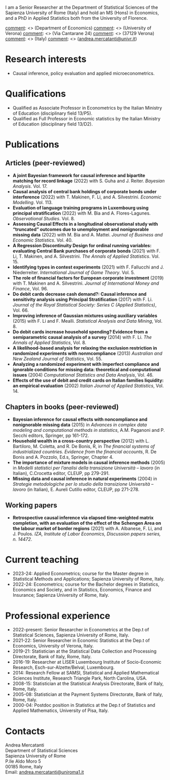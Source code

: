 I am a Senior Researcher at the Department of Statistical Sciences of the Sapienza University of Rome (Italy) and hold an MS (Hons) in Economics, and a PhD in Applied Statistics both from the University of Florence.

[comment]: <> (Department of Economics\)
[comment]: <> (University of Verona\)
[comment]: <> (Via Cantarane 24\)
[comment]: <> (37129 Verona\)
[comment]: <> (Italy\)
[comment]: <> (andrea.mercatanti@univr.it)

# Research interests
- Causal inference, policy evaluation and applied microeconometrics.

# Qualifications
- Qualified as Associate Professor in Econometrics by the Italian Ministry of Education (disciplinary field 13/P5).
- Qualified as Full Professor in Economic statistics by the Italian Ministry of Education (disciplinary field 13/D2).

# Publications
## Articles (peer-reviewed)
- **A joint Bayesian framework for causal inference and bipartite matching for record linkage** (2022) with S. Guha and J. Reiter. _Bayesian Analysis_. Vol. 17.
- **Causal analysis of central bank holdings of corporate bonds under interference** (2022) with T. Makinen, F. Li, and A. Silvestrini. _Economic Modelling_. Vol. 113.
- **Evaluation of language training programs in Luxembourg using principal stratification** (2022) with M. Bia and A. Flores-Lagunes. _Observational Studies_. Vol. 8.
- **Assessing Causal Effects in a longitudinal observational study with “truncated” outcomes due to unemployment and nonignorable missing data** (2022) with M. Bia and A. Mattei. _Journal of Business and Economic Statistics_. Vol. 40.
- **A Regression Discontinuity Design for ordinal running variables: evaluating Central Bank purchases of corporate bonds** (2021) with F. Li, T. Makinen, and A. Silvestrini. _The Annals of Applied Statistics_. Vol. 15.
- **Identifying types in contest experiments** (2021) with F. Fallucchi and J. Niederreiter. _International Journal of Game Theory_. Vol. 5.
- **The role of financial factors for European corporate investment** (2019) with T. Makinen and A. Silvestrini. _Journal of International Money and Finance_, Vol. 96.
- **Do debit cards decrease cash demand?: Causal inference and sensitivity analysis using Principal Stratification** (2017) with F. Li. _Journal of the Royal Statistical Society: Series C (Applied Statistics)_, Vol. 66.
- **Improving inference of Gaussian mixtures using auxiliary variables** (2015) with F. Li and F. Mealli. _Statistical Analysis and Data Mining_, Vol. 8.
- **Do debit cards increase household spending? Evidence from a semiparametric causal analysis of a survey** (2014) with F. Li. _The Annals of Applied Statistics_, Vol. 8.
- **A likelihood-based analysis for relaxing the exclusion restriction in randomized experiments with nonmcompliance** (2013) _Australian and New Zealand Journal of
Statistics_, Vol. 55.
- **Analyzing a randomized experiment with imperfect compliance and ignorable conditions for missing data: theoretical and computational issues** (2004) _Computational Statistics and Data Analysis_, Vol. 46.
- **Effects of the use of debit and credit cards on Italian families liquidity: an empirical evaluation** (2002) _Italian Journal of Applied Statistics_, Vol. 14.
## Chapters in books (peer-reviewed)
- **Bayesian inference for causal effects with noncompliance and nonignorable missing data** (2015) in _Advances in complex data modeling and computational methods in statistics_, A.M. Paganoni and P. Secchi editors, Springer, pp 161-172.
- **Household wealth in a cross-country perspective** (2012) with L. Bartiloro, M. Coletta, and R. De Bonis, R, in _The financial systems of industrialized countries. Evidence from the financial accounts_, R. De Bonis and A. Pozzolo, Ed.s, Springer, Chapter 4.
- **The importance of mixture models in causal inference methods** (2005) in _Modelli statistici per l’analisi della transizione Università – lavoro_ (in Italian),  C.Crocetta editor, CLEUP, pp 279-291.
- **Missing data and causal inference in natural experiments** (2004) in _Strategie metodologiche per lo studio della transizione Università – lavoro_ (in Italian), E. Aureli Cutillo editor, CLEUP, pp 271-278.
<!--- ## Working papers
[comment]: <> (Se voglio mettere un link ad una pagina web di un coautore, ad esempio Taneli, mettere <a href="https://tanelimakinen.github.io" style="font-weight:normal">T. Makinen</a>)
-->

[comment]: <> (## Works in progress)
## Working papers
<!---
- **Retrospective causal inference via elapsed time-weighted matrix completion, with an evaluation of the effect of the Schengen Area on the labour market of border regions**, with A. Albanese, F. Li, and J. Poulos.
-->
- **Retrospective causal inference via elapsed time-weighted matrix completion, with an evaluation of the effect of the Schengen Area on the labour market of border regions** (2021) with A. Albanese, F. Li, and J. Poulos. _IZA, Institute of Labor Economics, Discussion papers series, n. 14472_.

# Current teaching
- 2023-24: Applied Econometrics; course for the Master degree in Statistical Methods and Applications; Sapienza University of Rome, Italy.
- 2022-24: Econometrics; course for the Bachelor degrees in Statistics, Economics and Society, and in Statistics, Economics, Finance and Insurance; Sapienza University of Rome, Italy.

# Professional experience
- 2022-present: Senior Researcher in Econometrics at the Dep.t of Statistical Sciences, Sapienza University of Rome, Italy.
- 2021-22: Senior Researcher in Economic Statistics at the Dep.t of Economics, University of Verona, Italy.
- 2019-21: Statistician at the Statistical Data Collection and Processing Directorate, Bank of Italy, Rome, Italy.
- 2016-19: Researcher at LISER Luxembourg Institute of Socio-Economic Research, Esch-sur-Alzette/Belval, Luxembourg.
- 2014: Research Fellow at SAMSI, Statistical and Applied Mathematical Sciences Institute, Research Triangle Park, North Carolina, USA.
- 2008-15: Statistician at the Statistical Analysis Directorate, Bank of Italy, Rome, Italy.
- 2005-08: Statistician at the Payment Systems Directorate, Bank of Italy, Rome, Italy.
- 2000-04: Postdoc position in Statistics at the Dep.t of Statistics and Applied Mathematics, University of Pisa, Italy.

# Contacts
Andrea Mercatanti\
Department of Statistical Sciences\
Sapienza University of Rome\
P.lle Aldo Moro 5\
00185 Rome, Italy\
Email: andrea.mercatanti@uniroma1.it

<!---

## Welcome to GitHub Pages

You can use the [editor on GitHub](https://github.com/AndreaMercatanti/AndreaMercatanti.github.io/edit/master/index.md) to maintain and preview the content for your website in Markdown files.

Whenever you commit to this repository, GitHub Pages will run [Jekyll](https://jekyllrb.com/) to rebuild the pages in your site, from the content in your Markdown files.

### Markdown

Markdown is a lightweight and easy-to-use syntax for styling your writing. It includes conventions for

```markdown
Syntax highlighted code block

# Header 1
## Header 2
### Header 3

- Bulleted
- List

1. Numbered
2. List

**Bold** and _Italic_ and `Code` text

[Link](url) and ![Image](src)
```

For more details see [GitHub Flavored Markdown](https://guides.github.com/features/mastering-markdown/).

### Jekyll Themes

Your Pages site will use the layout and styles from the Jekyll theme you have selected in your [repository settings](https://github.com/AndreaMercatanti/AndreaMercatanti.github.io/settings). The name of this theme is saved in the Jekyll `_config.yml` configuration file.

### Support or Contact

Having trouble with Pages? Check out our [documentation](https://docs.github.com/categories/github-pages-basics/) or [contact support](https://github.com/contact) and we’ll help you sort it out.

-->
